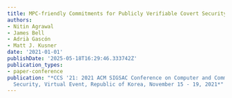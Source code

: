 ```yaml
---
title: MPC-friendly Commitments for Publicly Verifiable Covert Security
authors:
- Nitin Agrawal
- James Bell
- Adrià Gascón
- Matt J. Kusner
date: '2021-01-01'
publishDate: '2025-05-18T16:29:46.333742Z'
publication_types:
- paper-conference
publication: "*CCS '21: 2021 ACM SIGSAC Conference on Computer and Communications
  Security, Virtual Event, Republic of Korea, November 15 - 19, 2021*"
---
```

